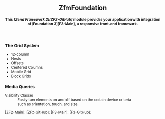 <article>
 <header>
  <hgroup>
    <h1>ZfmFoundation</h1>

<small> __This *[Zend Framework 2][ZF2-GitHub]* module provides your application with integration of [Foundation 3][F3-Main], a responsive front-end framework.__
</hgroup>
 </header>
 <section>
    <h3>The Grid System</h3>
    <p>
     <ul>
      <li>12-column</li>
      <li>Nests</li>
      <li>Offsets</li>
      <li>Centered Columns</li>
      <li>Mobile Grid</li>
      <li>Block Grids</li>
     </ul>  
    </p>
   </section>
   <section>
     <h3>Media Queries</h3>
     <dl>
      <dt>Visibility Classes</dt>
      <dd>
        Easily turn elements on and off based on the certain device criteria <br> 
        such as orientation, touch, and size.
      </dd>
     </dl> 
   </section>
  </section>

</article>
[ZF2-Main]: <http://framework.zend.com/>
[ZF2-GitHub]: <https://github.com/zendframework/zf2.git>
[F3-Main]: <http://foundation.zurb.com>
[F3-GitHub]: <https://github.com/zurb/foundation.git>